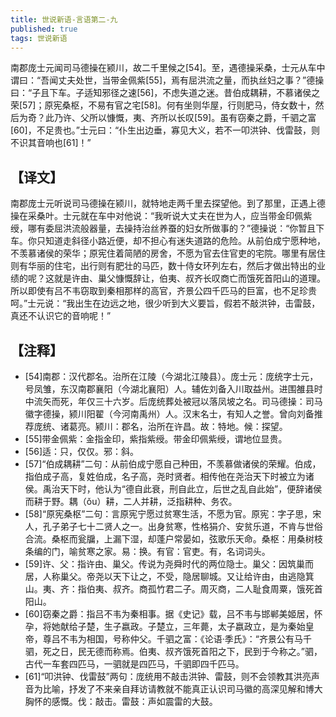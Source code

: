 ```yaml
---
title: 世说新语-言语第二-九
published: true
tags: 世说新语
---
```

南郡庞士元闻司马德操在颍川，故二千里候之[54]。至，遇德操采桑，士元从车中谓曰：“吾闻丈夫处世，当带金佩紫[55]，焉有屈洪流之量，而执丝妇之事？”德操曰：“子且下车。子适知邪径之速[56]，不虑失道之迷。昔伯成耦耕，不慕诸侯之荣[57]；原宪桑枢，不易有官之宅[58]。何有坐则华屋，行则肥马，侍女数十，然后为奇？此乃许、父所以慷慨，夷、齐所以长叹[59]。虽有窃秦之爵，千驷之富[60]，不足贵也。”士元曰：“仆生出边垂，寡见大义，若不一叩洪钟、伐雷鼓，则不识其音响也[61]！”

## 【译文】

南郡庞士元听说司马德操在颍川，就特地走两千里去探望他。到了那里，正遇上德操在采桑叶。士元就在车中对他说：“我听说大丈夫在世为人，应当带金印佩紫绶，哪有委屈洪流般器量，去操持治丝养蚕的妇女所做事的？”德操说：“你暂且下车。你只知道走斜径小路近便，却不担心有迷失道路的危险。从前伯成宁愿种地，不羡慕诸侯的荣华；原宪住着简陋的房舍，不愿为官去住官吏的宅院。哪里有居住则有华丽的住宅，出行则有肥壮的马匹，数十侍女环列左右，然后才做出特出的业绩的呢？这就是许由、巢父慷慨辞让，伯夷、叔齐长叹商亡而饿死首阳山的道理。所以即使有吕不韦窃取到秦相那样的高官，齐景公四千匹马的巨富，也不足珍贵呵。”士元说：“我出生在边远之地，很少听到大义要旨，假若不敲洪钟，击雷鼓，真还不认识它的音响呢！”

## 【注释】

- [54]南郡：汉代郡名。治所在江陵（今湖北江陵县）。庞士元：庞统字士元，号凤雏，东汉南郡襄阳（今湖北襄阳）人。辅佐刘备入川取益州。进围雒县时中流矢而死，年仅三十六岁。后庞统葬处被冠以落凤坡之名。司马德操：司马徽字德操，颍川阳翟（今河南禹州）人。汉末名士，有知人之誉。曾向刘备推荐庞统、诸葛亮。颍川：郡名，治所在许昌。故：特地。候：探望。
- [55]带金佩紫：金指金印，紫指紫绶。带金印佩紫绶，谓地位显贵。
- [56]适：只，仅仅。邪：斜。
- [57]“伯成耦耕”二句：从前伯成宁愿自己种田，不羡慕做诸侯的荣耀。伯成，指伯成子高，复姓伯成，名子高，尧时贤者。相传他在尧治天下时被立为诸侯。禹治天下时，他认为“德自此衰，刑自此立，后世之乱自此始”，便辞诸侯而耕于野。耦（ǒu）耕，二人并耕，泛指耕种、务农。
- [58]“原宪桑枢”二句：言原宪宁愿过贫寒生活，不愿为官。原宪：字子思，宋人，孔子弟子七十二贤人之一。出身贫寒，性格狷介、安贫乐道，不肯与世俗合流。桑枢而瓮牖，上漏下湿，却蓬户常晏如，弦歌乐天命。桑枢：用桑树枝条编的门，喻贫寒之家。易：换。有官：官吏。有，名词词头。
- [59]许、父：指许由、巢父。传说为尧舜时代的两位隐士。巢父：因筑巢而居，人称巢父。帝尧以天下让之，不受，隐居聊城。又让给许由，由逃隐箕山。夷、齐：指伯夷、叔齐。商孤竹君二子。周灭商，二人耻食周粟，饿死首阳山。
- [60]窃秦之爵：指吕不韦为秦相事。据《史记》载，吕不韦与邯郸美姬居，怀孕，将她献给子楚，生子嬴政。子楚立，三年薨，太子嬴政立，是为秦始皇帝，尊吕不韦为相国，号称仲父。千驷之富：《论语·季氏》：“齐景公有马千驷，死之日，民无德而称焉。伯夷、叔齐饿死首阳之下，民到于今称之。”驷，古代一车套四匹马，一驷就是四匹马，千驷即四千匹马。
- [61]“叩洪钟、伐雷鼓”两句：庞统用不敲击洪钟、雷鼓，则不会领教其洪亮声音为比喻，抒发了不来亲自拜访请教就不能真正认识司马徽的高深见解和博大胸怀的感慨。伐：敲击。雷鼓：声如震雷的大鼓。


